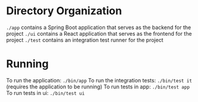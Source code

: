 # Directory Organization

`./app` contains a Spring Boot application that serves as the backend for the project
`./ui` contains a React application that serves as the frontend for the project
`./test` contains an integration test runner for the project

# Running

To run the application: `./bin/app`
To run the integration tests: `./bin/test it` (requires the application to be running)
To run tests in app: `./bin/test app`
To run tests in ui: `./bin/test ui`
